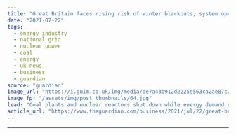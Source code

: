 ```yaml
---
title: "Great Britain faces rising risk of winter blackouts, system operator warns"
date: "2021-07-22"
tags: 
  - energy industry
  - national grid
  - nuclear power
  - coal
  - energy
  - uk news
  - business
  - guardian
source: "guardian"
image_url: "https://i.guim.co.uk/img/media/de7a43b912d2225e563ca2ae87c2043bd083a0f7/373_500_4093_2456/master/4093.jpg?width=460&quality=85&auto=format&fit=max&s=065c0fcd1e55df4fb41c6125dae84f94"
image_fp: "/assets/img/post_thumbnails/64.jpg"
lead: "Coal plants and nuclear reactors shut down while energy demand expected to rise after Covid restrictionsGreat Britain faces its greatest risk of blackouts for six years this winter as old coal plants and nuclear reactors shut down and energy demand r..."
article_url: "https://www.theguardian.com/business/2021/jul/22/great-britain-faces-risk-of-winter-blackouts-system-operator-warns"
---
```


---
